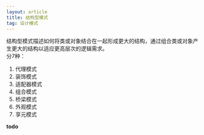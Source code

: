 ```yaml
---
layout: article
title: 结构型模式 
tag: 设计模式
---
```

  
结构型模式描述如何将类或对象结合在一起形成更大的结构，通过组合类或对象产生更大的结构以适应更高层次的逻辑需求。   
分7种：
1. 代理模式  
2. 装饰模式  
3. 适配器模式  
4. 组合模式  
5. 桥梁模式  
6. 外观模式  
7. 享元模式  

**todo**
